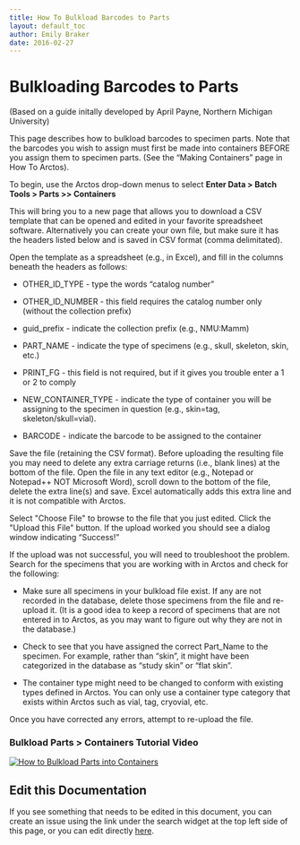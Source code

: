 ```yaml
---
title: How To Bulkload Barcodes to Parts
layout: default_toc
author: Emily Braker
date: 2016-02-27
---
```


# Bulkloading Barcodes to Parts
(Based on a guide initally developed by April Payne, Northern Michigan University)

This page describes how to bulkload barcodes to specimen parts. Note that the barcodes you wish to assign must first be made into containers BEFORE you assign them to specimen parts. (See the “Making Containers” page in How To Arctos). 

To begin, use the Arctos drop-down menus to select **Enter Data > Batch Tools > Parts >> Containers**

This will bring you to a new page that allows you to download a CSV template that can be opened and edited in your favorite spreadsheet software.  Alternatively you can create your own file, but make sure it has the headers listed below and is saved in CSV format (comma delimitated).  

Open the template as a spreadsheet (e.g., in Excel), and fill in the columns beneath the headers as follows:

* OTHER_ID_TYPE - type the words “catalog number”

* OTHER_ID_NUMBER - this field requires the catalog number only (without the collection prefix)

* guid_prefix - indicate the collection prefix (e.g., NMU:Mamm) 

* PART_NAME - indicate the type of specimens (e.g., skull, skeleton, skin, etc.)

* PRINT_FG - this field is not required, but if it gives you trouble enter a 1 or 2 to comply

* NEW_CONTAINER_TYPE - indicate the type of container you will be assigning to the specimen in question (e.g., skin=tag, skeleton/skull=vial).

* BARCODE - indicate the barcode to be assigned to the container
  
Save the file (retaining the CSV format). Before uploading the resulting file you may need to delete any extra carriage returns (i.e., blank lines) at the bottom of the file. Open the file in any text editor (e.g., Notepad or Notepad++ NOT Microsoft Word), scroll down to the bottom of the file, delete the extra line(s) and save. Excel automatically adds this extra line and it is not compatible with Arctos.

Select "Choose File" to browse to the file that you just edited.  Click the "Upload this File" button.  If the upload worked you should see a dialog window indicating “Success!” 

If the upload was not successful, you will need to troubleshoot the problem. Search for the specimens that you are working with in Arctos and check for the following:

  * Make sure all specimens in your bulkload file exist. If any are not recorded in the database, delete those specimens from the file and re-upload it. (It is a good idea to keep a record of specimens that are not entered in to Arctos, as you may want to figure out why they are not in the database.)   

  * Check to see that you have assigned the correct Part_Name to the specimen. For example, rather than “skin”, it might have been categorized in the database as “study skin” or “flat skin”.    

  * The container type might need to be changed to conform with existing types defined in Arctos. You can only use a container type category that exists within Arctos such as vial, tag, cryovial, etc.

Once you have corrected any errors, attempt to re-upload the file.

### Bulkload Parts > Containers Tutorial Video ###
[![How to Bulkload Parts into Containers](https://raw.githubusercontent.com/ArctosDB/documentation-wiki/gh-pages/tutorial_images/How_to_Bulkload_Parts_into_a_Container_in_Arctos_thumb.jpg)](https://youtu.be/4_bY4DMgOkE)

## Edit this Documentation

If you see something that needs to be edited in this document, you can create an issue using the link under the search widget at the top left side of this page, or you can edit directly <a href="https://github.com/ArctosDB/documentation-wiki/edit/gh-pages/_how_to/How-to-Bulkload-Barcodes-to-Specimen-Parts.markdown" target="_blank">here</a>.
